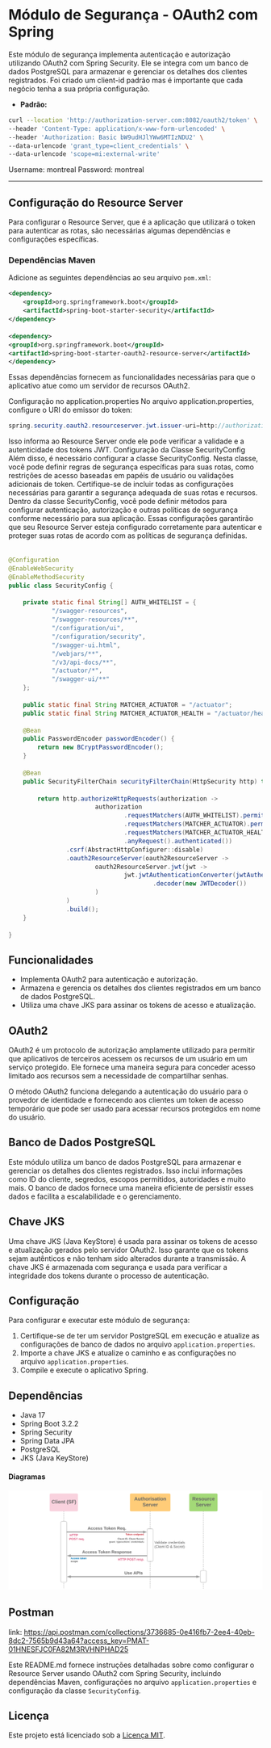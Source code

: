 # Módulo de Segurança - OAuth2 com Spring

Este módulo de segurança implementa autenticação e autorização utilizando OAuth2 com Spring Security. 
Ele se integra com um banco de dados PostgreSQL para armazenar e gerenciar os detalhes dos clientes registrados. 
Foi criado um client-id padrão mas é importante que cada negócio tenha a sua própria configuração.

- **Padrão:**

```bash
curl --location 'http://authorization-server.com:8082/oauth2/token' \
--header 'Content-Type: application/x-www-form-urlencoded' \
--header 'Authorization: Basic bW9udHJlYWw6MTIzNDU2' \
--data-urlencode 'grant_type=client_credentials' \
--data-urlencode 'scope=mi:external-write'
```

Username: montreal
Password: montreal

-------

## Configuração do Resource Server

Para configurar o Resource Server, que é a aplicação que utilizará o token para autenticar as rotas, 
são necessárias algumas dependências e configurações específicas.

### Dependências Maven

Adicione as seguintes dependências ao seu arquivo `pom.xml`:

```xml
<dependency>
    <groupId>org.springframework.boot</groupId>
    <artifactId>spring-boot-starter-security</artifactId>
</dependency>

<dependency>
<groupId>org.springframework.boot</groupId>
<artifactId>spring-boot-starter-oauth2-resource-server</artifactId>
</dependency>
```

Essas dependências fornecem as funcionalidades necessárias para que o aplicativo atue como um servidor de recursos OAuth2.

Configuração no application.properties
No arquivo application.properties, configure o URI do emissor do token:

```java
spring.security.oauth2.resourceserver.jwt.issuer-uri=http://authorization-server.com:8082
```

Isso informa ao Resource Server onde ele pode verificar a validade e a autenticidade dos tokens JWT.
Configuração da Classe SecurityConfig
Além disso, é necessário configurar a classe SecurityConfig. Nesta classe, você pode definir regras de 
segurança específicas para suas rotas, como restrições de acesso baseadas em papéis de usuário ou validações adicionais de token.
Certifique-se de incluir todas as configurações necessárias para garantir a segurança adequada de suas rotas e recursos.
Dentro da classe SecurityConfig, você pode definir métodos para configurar autenticação, autorização e outras políticas 
de segurança conforme necessário para sua aplicação.
Essas configurações garantirão que seu Resource Server esteja configurado corretamente para autenticar e proteger suas 
rotas de acordo com as políticas de segurança definidas.


```java

@Configuration
@EnableWebSecurity
@EnableMethodSecurity
public class SecurityConfig {

    private static final String[] AUTH_WHITELIST = {
            "/swagger-resources",
            "/swagger-resources/**",
            "/configuration/ui",
            "/configuration/security",
            "/swagger-ui.html",
            "/webjars/**",
            "/v3/api-docs/**",
            "/actuator/*",
            "/swagger-ui/**"
    };

    public static final String MATCHER_ACTUATOR = "/actuator";
    public static final String MATCHER_ACTUATOR_HEALTH = "/actuator/health";

    @Bean
    public PasswordEncoder passwordEncoder() {
        return new BCryptPasswordEncoder();
    }

    @Bean
    public SecurityFilterChain securityFilterChain(HttpSecurity http) throws Exception {

        return http.authorizeHttpRequests(authorization ->
                        authorization
                                .requestMatchers(AUTH_WHITELIST).permitAll()
                                .requestMatchers(MATCHER_ACTUATOR).permitAll()
                                .requestMatchers(MATCHER_ACTUATOR_HEALTH).permitAll()
                                .anyRequest().authenticated())
                .csrf(AbstractHttpConfigurer::disable)
                .oauth2ResourceServer(oauth2ResourceServer ->
                        oauth2ResourceServer.jwt(jwt ->
                                jwt.jwtAuthenticationConverter(jwtAuthenticationConverter())
                                        .decoder(new JWTDecoder())
                        )
                )
                .build();
    }

}

```


## Funcionalidades

- Implementa OAuth2 para autenticação e autorização.
- Armazena e gerencia os detalhes dos clientes registrados em um banco de dados PostgreSQL.
- Utiliza uma chave JKS para assinar os tokens de acesso e atualização.

## OAuth2

OAuth2 é um protocolo de autorização amplamente utilizado para permitir que aplicativos de terceiros acessem os recursos
de um usuário em um serviço protegido. Ele fornece uma maneira segura para conceder acesso limitado aos recursos sem a 
necessidade de compartilhar senhas.

O método OAuth2 funciona delegando a autenticação do usuário para o provedor de identidade e fornecendo aos clientes um 
token de acesso temporário que pode ser usado para acessar recursos protegidos em nome do usuário.

## Banco de Dados PostgreSQL

Este módulo utiliza um banco de dados PostgreSQL para armazenar e gerenciar os detalhes dos clientes registrados. 
Isso inclui informações como ID do cliente, segredos, escopos permitidos, autoridades e muito mais. O banco de dados 
fornece uma maneira eficiente de persistir esses dados e facilita a escalabilidade e o gerenciamento.

## Chave JKS

Uma chave JKS (Java KeyStore) é usada para assinar os tokens de acesso e atualização gerados pelo servidor OAuth2. 
Isso garante que os tokens sejam autênticos e não tenham sido alterados durante a transmissão. A chave JKS é armazenada 
com segurança e usada para verificar a integridade dos tokens durante o processo de autenticação.

## Configuração

Para configurar e executar este módulo de segurança:

1. Certifique-se de ter um servidor PostgreSQL em execução e atualize as configurações de banco de dados no arquivo `application.properties`.
2. Importe a chave JKS e atualize o caminho e as configurações no arquivo `application.properties`.
3. Compile e execute o aplicativo Spring.

## Dependências

- Java 17
- Spring Boot 3.2.2
- Spring Security
- Spring Data JPA
- PostgreSQL
- JKS (Java KeyStore)

#### Diagramas

![Diagram: model](docs/oauth2.png)

## Postman
link: https://api.postman.com/collections/3736685-0e416fb7-2ee4-40eb-8dc2-7565b9d43a64?access_key=PMAT-01HNESFJC0FA82M3RVHNPHAD25


Este README.md fornece instruções detalhadas sobre como configurar o Resource Server usando OAuth2 com Spring Security,
incluindo dependências Maven, configurações no arquivo `application.properties` e configuração da classe `SecurityConfig`.

## Licença

Este projeto está licenciado sob a [Licença MIT](LICENSE).
